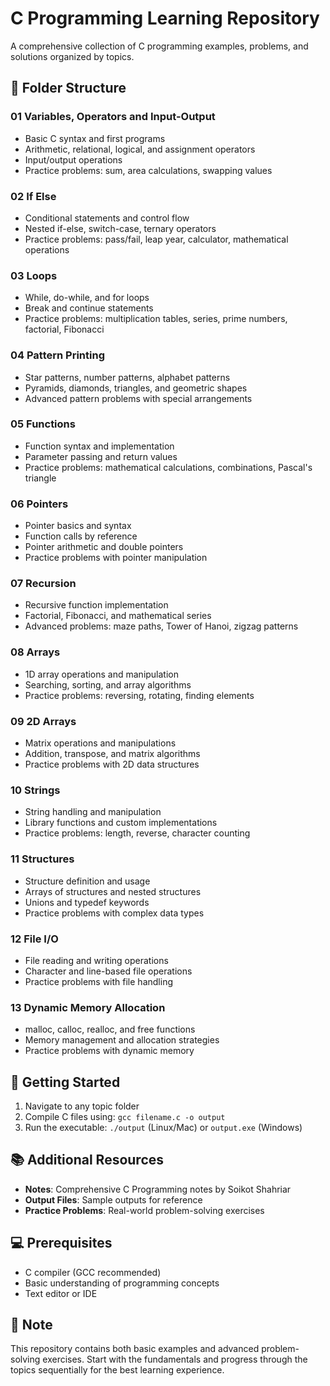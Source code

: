 # C Programming Learning Repository

A comprehensive collection of C programming examples, problems, and solutions organized by topics.

## 📁 Folder Structure

### 01 Variables, Operators and Input-Output
- Basic C syntax and first programs
- Arithmetic, relational, logical, and assignment operators
- Input/output operations
- Practice problems: sum, area calculations, swapping values

### 02 If Else
- Conditional statements and control flow
- Nested if-else, switch-case, ternary operators
- Practice problems: pass/fail, leap year, calculator, mathematical operations

### 03 Loops
- While, do-while, and for loops
- Break and continue statements
- Practice problems: multiplication tables, series, prime numbers, factorial, Fibonacci

### 04 Pattern Printing
- Star patterns, number patterns, alphabet patterns
- Pyramids, diamonds, triangles, and geometric shapes
- Advanced pattern problems with special arrangements

### 05 Functions
- Function syntax and implementation
- Parameter passing and return values
- Practice problems: mathematical calculations, combinations, Pascal's triangle

### 06 Pointers
- Pointer basics and syntax
- Function calls by reference
- Pointer arithmetic and double pointers
- Practice problems with pointer manipulation

### 07 Recursion
- Recursive function implementation
- Factorial, Fibonacci, and mathematical series
- Advanced problems: maze paths, Tower of Hanoi, zigzag patterns

### 08 Arrays
- 1D array operations and manipulation
- Searching, sorting, and array algorithms
- Practice problems: reversing, rotating, finding elements

### 09 2D Arrays
- Matrix operations and manipulations
- Addition, transpose, and matrix algorithms
- Practice problems with 2D data structures

### 10 Strings
- String handling and manipulation
- Library functions and custom implementations
- Practice problems: length, reverse, character counting

### 11 Structures
- Structure definition and usage
- Arrays of structures and nested structures
- Unions and typedef keywords
- Practice problems with complex data types

### 12 File I/O
- File reading and writing operations
- Character and line-based file operations
- Practice problems with file handling

### 13 Dynamic Memory Allocation
- malloc, calloc, realloc, and free functions
- Memory management and allocation strategies
- Practice problems with dynamic memory

## 🚀 Getting Started

1. Navigate to any topic folder
2. Compile C files using: `gcc filename.c -o output`
3. Run the executable: `./output` (Linux/Mac) or `output.exe` (Windows)

## 📚 Additional Resources

- **Notes**: Comprehensive C Programming notes by Soikot Shahriar
- **Output Files**: Sample outputs for reference
- **Practice Problems**: Real-world problem-solving exercises

## 💻 Prerequisites

- C compiler (GCC recommended)
- Basic understanding of programming concepts
- Text editor or IDE

## 📝 Note

This repository contains both basic examples and advanced problem-solving exercises. Start with the fundamentals and progress through the topics sequentially for the best learning experience.

